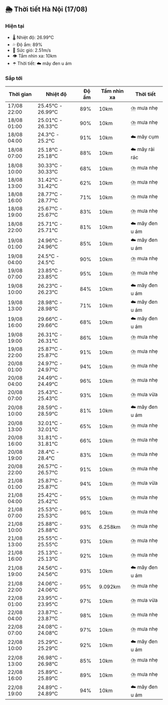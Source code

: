 ## 🌦️ Thời tiết Hà Nội (17/08)

### Hiện tại

- 🌡️ Nhiệt độ: 26.99℃
- 💦 Độ ẩm: 89%
- 💨 Sức gió: 2.51m/s
- 👁️ Tầm nhìn xa: 10km
- ☂️ Thời tiết: ☁️ mây đen u ám

### Sắp tới

| Thời gian | Nhiệt độ | Độ ẩm | Tầm nhìn xa | Thời tiết |
| --- | --- | --- | --- | --- |
| 17/08 22:00 | 25.45℃ - 26.99℃ | 89% | 10km | ⛈️ mưa nhẹ |
| 18/08 01:00 | 25.01℃ - 26.33℃ | 90% | 10km | ⛈️ mưa nhẹ |
| 18/08 04:00 | 24.3℃ - 25.2℃ | 91% | 10km | ☁️ mây cụm |
| 18/08 07:00 | 25.18℃ - 25.18℃ | 88% | 10km | ☁️ mây rải rác |
| 18/08 10:00 | 30.33℃ - 30.33℃ | 68% | 10km | ⛈️ mưa nhẹ |
| 18/08 13:00 | 31.42℃ - 31.42℃ | 62% | 10km | ⛈️ mưa nhẹ |
| 18/08 16:00 | 28.77℃ - 28.77℃ | 71% | 10km | ⛈️ mưa nhẹ |
| 18/08 19:00 | 25.67℃ - 25.67℃ | 83% | 10km | ⛈️ mưa nhẹ |
| 18/08 22:00 | 25.71℃ - 25.71℃ | 81% | 10km | ☁️ mây đen u ám |
| 19/08 01:00 | 24.96℃ - 24.96℃ | 85% | 10km | ☁️ mây đen u ám |
| 19/08 04:00 | 24.5℃ - 24.5℃ | 90% | 10km | ⛈️ mưa nhẹ |
| 19/08 07:00 | 23.85℃ - 23.85℃ | 95% | 10km | ⛈️ mưa nhẹ |
| 19/08 10:00 | 26.23℃ - 26.23℃ | 84% | 10km | ☁️ mây đen u ám |
| 19/08 13:00 | 28.98℃ - 28.98℃ | 71% | 10km | ☁️ mây đen u ám |
| 19/08 16:00 | 29.66℃ - 29.66℃ | 68% | 10km | ☁️ mây đen u ám |
| 19/08 19:00 | 26.31℃ - 26.31℃ | 86% | 10km | ⛈️ mưa nhẹ |
| 19/08 22:00 | 25.87℃ - 25.87℃ | 91% | 10km | ⛈️ mưa nhẹ |
| 20/08 01:00 | 24.97℃ - 24.97℃ | 94% | 10km | ⛈️ mưa nhẹ |
| 20/08 04:00 | 24.49℃ - 24.49℃ | 96% | 10km | ⛈️ mưa nhẹ |
| 20/08 07:00 | 25.43℃ - 25.43℃ | 93% | 10km | ⛈️ mưa vừa |
| 20/08 10:00 | 28.59℃ - 28.59℃ | 81% | 10km | ☁️ mây đen u ám |
| 20/08 13:00 | 32.01℃ - 32.01℃ | 65% | 10km | ⛈️ mưa nhẹ |
| 20/08 16:00 | 31.81℃ - 31.81℃ | 66% | 10km | ⛈️ mưa nhẹ |
| 20/08 19:00 | 28.4℃ - 28.4℃ | 83% | 10km | ⛈️ mưa nhẹ |
| 20/08 22:00 | 26.57℃ - 26.57℃ | 91% | 10km | ⛈️ mưa nhẹ |
| 21/08 01:00 | 25.87℃ - 25.87℃ | 94% | 10km | ⛈️ mưa vừa |
| 21/08 04:00 | 25.42℃ - 25.42℃ | 95% | 10km | ⛈️ mưa nhẹ |
| 21/08 07:00 | 25.53℃ - 25.53℃ | 96% | 10km | ⛈️ mưa nhẹ |
| 21/08 10:00 | 25.88℃ - 25.88℃ | 93% | 6.258km | ⛈️ mưa nhẹ |
| 21/08 13:00 | 25.55℃ - 25.55℃ | 93% | 10km | ⛈️ mưa nhẹ |
| 21/08 16:00 | 25.13℃ - 25.13℃ | 92% | 10km | ⛈️ mưa nhẹ |
| 21/08 19:00 | 24.56℃ - 24.56℃ | 93% | 10km | ☁️ mây đen u ám |
| 21/08 22:00 | 24.06℃ - 24.06℃ | 95% | 9.092km | ⛈️ mưa nhẹ |
| 22/08 01:00 | 23.95℃ - 23.95℃ | 97% | 10km | ⛈️ mưa vừa |
| 22/08 04:00 | 23.87℃ - 23.87℃ | 98% | 10km | ⛈️ mưa nhẹ |
| 22/08 07:00 | 24.08℃ - 24.08℃ | 97% | 10km | ⛈️ mưa nhẹ |
| 22/08 10:00 | 25.29℃ - 25.29℃ | 92% | 10km | ☁️ mây đen u ám |
| 22/08 13:00 | 26.98℃ - 26.98℃ | 85% | 10km | ⛈️ mưa nhẹ |
| 22/08 16:00 | 25.89℃ - 25.89℃ | 89% | 10km | ⛈️ mưa nhẹ |
| 22/08 19:00 | 24.89℃ - 24.89℃ | 94% | 10km | ☁️ mây đen u ám |
